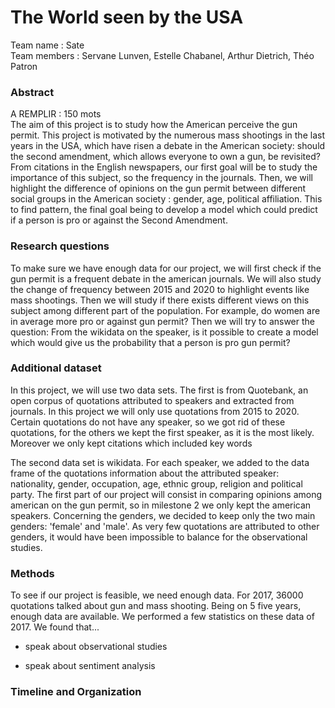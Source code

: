# The World seen by the USA

Team name : Sate \
Team members : Servane Lunven, Estelle Chabanel, Arthur Dietrich, Théo Patron

### Abstract 

A REMPLIR : 150 mots \
The aim of this project is to study how the American perceive the gun permit. This project is motivated by the numerous mass shootings in the last years in the USA, which have risen a debate in the American society: should the second amendment, which allows everyone to own a gun, be revisited? From citations in the English newspapers, our first goal will be to study the importance of this subject, so the frequency in the journals. Then, we will highlight the difference of opinions on the gun permit between different social groups in the American society : gender, age, political affiliation. This to find pattern, the final goal being to develop a model which could predict if a person is pro or against the Second Amendment. 

### Research questions
To make sure we have enough data for our project, we will first check if the gun permit is a frequent debate in the american journals. We will also study the change of frequency between 2015 and 2020 to highlight events like mass shootings. Then we will study if there exists different views on this subject among different part of the population. For example, do women are in average more pro or against gun permit? Then we will try to answer the question:  From the wikidata on the speaker, is it possible to create a model which would give us the probability that a person is pro gun permit? 


### Additional dataset
In this project, we will use two data sets. The first is from Quotebank, an open corpus of quotations attributed to speakers and extracted from journals. In this project we will only use quotations from 2015 to 2020. Certain quotations do not have any speaker, so we got rid of these quotations, for the others we kept the first speaker, as it is the most likely. Moreover we only kept citations which included key words

The second data set is wikidata. For each speaker, we added to the  data frame of the quotations information about the attributed speaker: nationality, gender, occupation, age, ethnic group, religion and political party. The first part of our project will consist in comparing opinions among american on the gun permit, so in milestone 2 we only kept the american speakers. Concerning the genders, we decided to keep only the two main genders: 'female' and 'male'. As very few quotations are attributed to other genders, it would have been impossible to balance for the observational studies. 

### Methods 
To see if our project is feasible, we need enough data. For 2017, 36000 quotations talked about gun and mass shooting. Being on 5 five years, enough data are available. We performed a few statistics on these data of 2017. We found that...

- speak about observational studies

- speak about sentiment analysis


### Timeline and Organization









